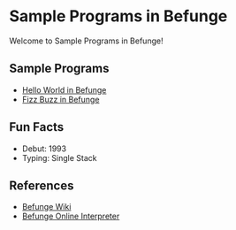 # Sample Programs in Befunge

Welcome to Sample Programs in Befunge!

## Sample Programs

- [Hello World in Befunge](https://therenegadecoder.com/code/hello-world-in-befunge/)
- [Fizz Buzz in Befunge](https://github.com/TheRenegadeCoder/sample-programs/issues/603)

## Fun Facts

- Debut: 1993
- Typing: Single Stack

## References

- [Befunge Wiki](https://en.wikipedia.org/wiki/Befunge)
- [Befunge Online Interpreter](https://www.bedroomlan.org/tools/befunge-playground#prog=hello,mode=run)
